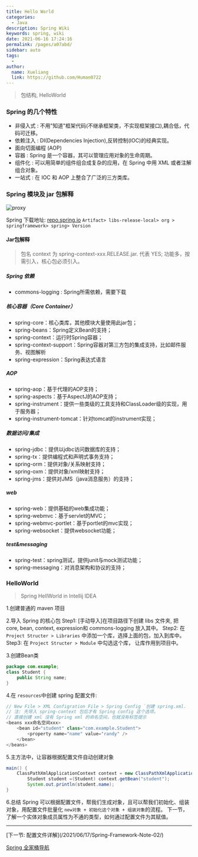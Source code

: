 ```yaml
---
title: Hello World
categories:
  - Java
description: Spring Wiki
keywords: spring, wiki
date: 2021-06-16 17:24:16
permalink: /pages/a07abd/
sidebar: auto
tags:
  -
author:
  name: Xueliang
  link: https://github.com/Human0722
---
```

> 包结构, HelloWorld

### Spring 的几个特性
- 非侵入式 : 不用"知道"框架代码(不继承框架类，不实现框架接口),耦合低，代码可迁移。
- 依赖注入 :
DI(Dependencies Injection),反转控制(IOC)的经典实现。
- 面向切面编程 (AOP)
- 容器 :
Spring 是一个容器，其可以管理应用对象的生命周期。
- 组件化 :
可以用简单的组件组合成复杂的应用，在 Spring 中用 XML 或者注解组合对象。
- 一站式 :
在 IOC 和 AOP 上整合了广泛的三方类库。


### Spring 模块及 jar 包解释
![proxy](/images/spring/struct.png)

Spring 下载地址: [repo.spring.io](https://repo.spring.io) `Artifact> libs-release-local> org > springframework> spring> Version`
#### Jar包解释
> 包名 context 为 spring-context-xxx.RELEASE.jar.  <span class="ec ec-rainbow"></span> 代表 YES; 功能多，按需引入，核心包必须引入。

##### Spring 依赖
- commons-logging : Spring所需依赖，需要下载

##### 核心容器（Core Container）

- spring-core<span class="ec ec-rainbow"></span>：核心类库，其他模块大量使用此jar包；
- spring-beans<span class="ec ec-rainbow"></span>：Spring定义Bean的支持；
- spring-context<span class="ec ec-rainbow"></span>：运行时Spring容器；
- spring-context-support：Spring容器对第三方包的集成支持，比如邮件服务、视图解析
- spring-expression<span class="ec ec-rainbow"></span>：Spring表达式语言

##### AOP
- spring-aop：基于代理的AOP支持；
- spring-aspects：基于AspectJ的AOP支持；
- spring-instrument：提供一些类级的工具支持和ClassLoader级的实现，用于服务器；
- spring-instrument-tomcat：针对tomcat的instrument实现；

##### 数据访问/集成
- spring-jdbc：提供以jdbc访问数据库的支持；
- spring-tx：提供编程式和声明式事务支持；
- spring-orm：提供对象/关系映射支持；
- spring-oxm：提供对象/xml映射支持；
- spring-jms：提供对JMS（java消息服务）的支持；

##### web
- spring-web：提供基础的web集成功能；
- spring-webmvc：基于servlet的MVC；
- spring-webmvc-portlet：基于portlet的mvc实现；
- spring-websocket：提供websocket功能；

##### test&messaging
- spring-test：spring测试，提供junit与mock测试功能；
- spring-messaging：对消息架构和协议的支持；

### HelloWorld
> Spring HellWorld in Intellij IDEA

1.创建普通的 maven 项目

2.导入 Spring 的核心包
Step1: [手动导入]在项目路径下创建 libs 文件夹, 把 core, bean, context, expression和 commons-logging 放入其中。
Step2: 在 `Project Structer > Libraries` 中添加一个库，选择上面的包，加入到库中。
Step3: 在 `Project Structer > Module` 中勾选这个库， 让库作用到项目中。

3.创建Bean类
```java
package com.example;
class Student {
	public String name;
}
```

4.在 `resources`中创建 spring 配置文件:

```java
// New File > XML Configration File > Spring Config `创建 spring.xml.
// 注: 先导入 spring-context 包后才有 Spring config 这个选项。
// 直接创建 xml 没有 Spring xml 的命名空间，也就没有标签提示
<beans xxx命名空间xxx>
	<bean id="student" class="com.example.Student">
		<property name="name" value="randy" />
	</bean>
</beans>
```

5.主方法中，让容器根据配置文件自动创建对象

```java
main() {
	ClassPathXmlApplicationContext context = new ClassPathXmlApplicationContext("spring.xml");
        Student student =(Student) context.getBean("student");
        System.out.println(student.name);
}
```
6.总结
Spring 可以根据配置文件，帮我们生成对象，且可以帮我们初始化、组装对象，用配置文件批量化 `new对象 + 初始化这个对象 + 组装对象`的流程。
下一节，了解一个实体对象成员属性为不通的类型，如何通过配置文件为其赋值。

<hr/>
[下一节: 配置文件详解](/2021/06/17/Spring-Framework-Note-02/)

[Spring 全家桶导航](/spring)




